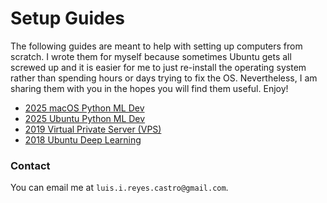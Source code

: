 # Setup Guides
The following guides are meant to help with setting up computers from scratch. I wrote them for myself because sometimes Ubuntu gets all screwed up and it is easier for me to just re-install the operating system rather than spending hours or days trying to fix the OS. Nevertheless, I am sharing them with you in the hopes you will find them useful. Enjoy!
* [2025 macOS Python ML Dev](2025_macos_python.md)
* [2025 Ubuntu Python ML Dev](2025_ubuntu_python.md)
* [2019 Virtual Private Server (VPS)](2019_processmaker.md)
* [2018 Ubuntu Deep Learning](2018_ubuntu_deep_learning.md)

### Contact
You can email me at `luis.i.reyes.castro@gmail.com`. 
